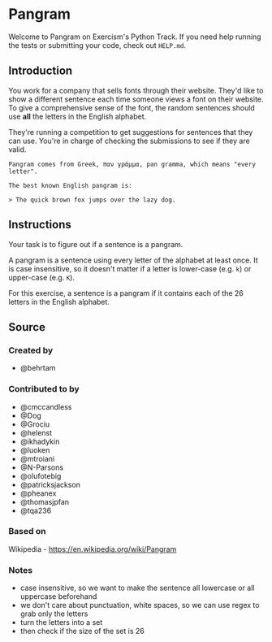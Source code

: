 # Pangram

Welcome to Pangram on Exercism's Python Track.
If you need help running the tests or submitting your code, check out `HELP.md`.

## Introduction

You work for a company that sells fonts through their website.
They'd like to show a different sentence each time someone views a font on their website.
To give a comprehensive sense of the font, the random sentences should use **all** the letters in the English alphabet.

They're running a competition to get suggestions for sentences that they can use.
You're in charge of checking the submissions to see if they are valid.

~~~~exercism/note
Pangram comes from Greek, παν γράμμα, pan gramma, which means "every letter".

The best known English pangram is:

> The quick brown fox jumps over the lazy dog.
~~~~

## Instructions

Your task is to figure out if a sentence is a pangram.

A pangram is a sentence using every letter of the alphabet at least once.
It is case insensitive, so it doesn't matter if a letter is lower-case (e.g. `k`) or upper-case (e.g. `K`).

For this exercise, a sentence is a pangram if it contains each of the 26 letters in the English alphabet.

## Source

### Created by

- @behrtam

### Contributed to by

- @cmccandless
- @Dog
- @Grociu
- @helenst
- @ikhadykin
- @luoken
- @mtroiani
- @N-Parsons
- @olufotebig
- @patricksjackson
- @pheanex
- @thomasjpfan
- @tqa236

### Based on

Wikipedia - https://en.wikipedia.org/wiki/Pangram

### Notes
- case insensitive, so we want to make the sentence all lowercase or all uppercase beforehand
- we don't care about punctuation, white spaces, so we can use regex to grab only the letters
- turn the letters into a set
- then check if the size of the set is 26
